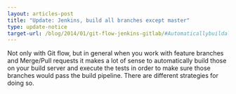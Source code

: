 ```yaml
---
layout: articles-post
title: "Update: Jenkins, build all branches except master"
type: update-notice
target-url: /blog/2014/01/git-flow-jenkins-gitlab/#Automaticallybuildallfeaturebranches
---
```


Not only with Git flow, but in general when you work with feature branches and Merge/Pull requests it makes a lot of sense to automatically build those on your build server and execute the tests in order to make sure those branches would pass the build pipeline. There are different strategies for doing so. 